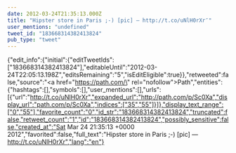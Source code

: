 ```yaml
---
date: 2012-03-24T21:35:13.000Z
title: "Hipster store in Paris ;-) [pic] — http://t.co/uNlH0rXr″"
user_mentions: "undefined"
tweet_id: "183668314382413824"
pub_type: "tweet"
---
```

{"edit_info":{"initial":{"editTweetIds":["183668314382413824"],"editableUntil":"2012-03-24T22:05:13.198Z","editsRemaining":"5","isEditEligible":true}},"retweeted":false,"source":"<a href=\"https://path.com/\" rel=\"nofollow\">Path</a>","entities":{"hashtags":[],"symbols":[],"user_mentions":[],"urls":[{"url":"http://t.co/uNlH0rXr","expanded_url":"http://path.com/p/Sc0Xa","display_url":"path.com/p/Sc0Xa","indices":["35","55"]}]},"display_text_range":["0","55"],"favorite_count":"0","id_str":"183668314382413824","truncated":false,"retweet_count":"1","id":"183668314382413824","possibly_sensitive":false,"created_at":"Sat Mar 24 21:35:13 +0000 2012","favorited":false,"full_text":"Hipster store in Paris ;-) [pic] — http://t.co/uNlH0rXr","lang":"en"}
